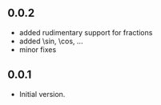 ## 0.0.2

- added rudimentary support for fractions
- added \sin, \cos, ...
- minor fixes

## 0.0.1

- Initial version.

